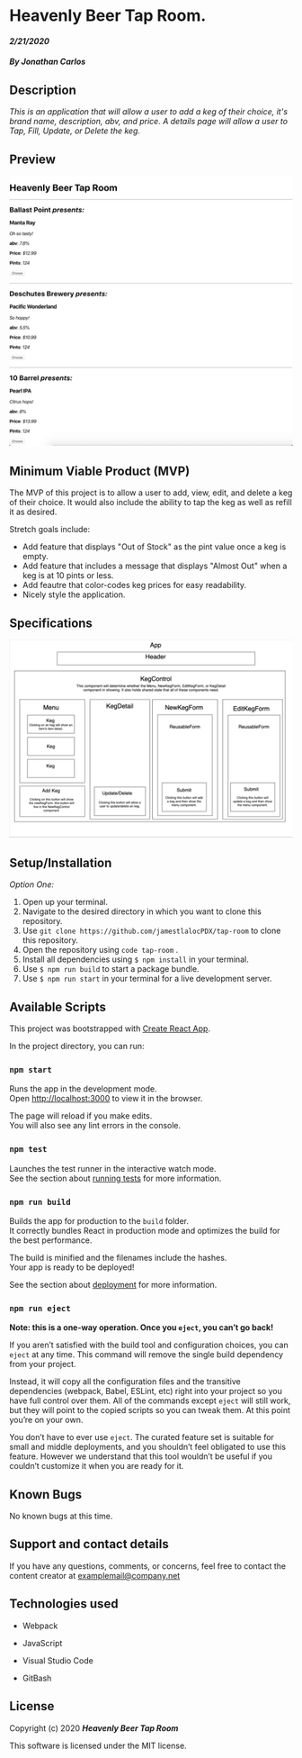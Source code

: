# Heavenly Beer Tap Room.

#### _2/21/2020_

#### _By Jonathan Carlos_

## **Description**

_This is an application that will allow a user to add a keg of their choice, it's brand name, description, abv, and price. A details page will allow a user to Tap, Fill, Update, or Delete the keg._

## Preview
<p align="center">
  <img src="./img/previewImage.png">
</p> 

## **Minimum Viable Product (MVP)**

The MVP of this project is to allow a user to add, view, edit, and delete a keg of their choice. It would also include the ability to tap the keg as well as refill it as desired.

Stretch goals include:

* Add feature that displays "Out of Stock" as the pint value once a keg is empty.
* Add feature that includes a message that displays "Almost Out" when a keg is at 10 pints or less.
* Add feautre that color-codes keg prices for easy readability.
* Nicely style the application.

## Specifications
<p align="center">
  <img src="./img/specsImage.png">
</p> 

## **Setup/Installation**

*Option One:*
1. Open up your terminal.
2. Navigate to the desired directory in which you want to clone this repository.
3. Use `git clone https://github.com/jamestlalocPDX/tap-room` to clone this repository.
4. Open the repository using `code tap-room` .
5. Install all dependencies using `$ npm install` in your terminal.
6. Use `$ npm run build` to start a package bundle.
7. Use `$ npm run start` in your terminal for a live development server.

## Available Scripts

This project was bootstrapped with [Create React App](https://github.com/facebook/create-react-app).

In the project directory, you can run:

### `npm start`

Runs the app in the development mode.<br />
Open [http://localhost:3000](http://localhost:3000) to view it in the browser.

The page will reload if you make edits.<br />
You will also see any lint errors in the console.

### `npm test`

Launches the test runner in the interactive watch mode.<br />
See the section about [running tests](https://facebook.github.io/create-react-app/docs/running-tests) for more information.

### `npm run build`

Builds the app for production to the `build` folder.<br />
It correctly bundles React in production mode and optimizes the build for the best performance.

The build is minified and the filenames include the hashes.<br />
Your app is ready to be deployed!

See the section about [deployment](https://facebook.github.io/create-react-app/docs/deployment) for more information.

### `npm run eject`

**Note: this is a one-way operation. Once you `eject`, you can’t go back!**

If you aren’t satisfied with the build tool and configuration choices, you can `eject` at any time. This command will remove the single build dependency from your project.

Instead, it will copy all the configuration files and the transitive dependencies (webpack, Babel, ESLint, etc) right into your project so you have full control over them. All of the commands except `eject` will still work, but they will point to the copied scripts so you can tweak them. At this point you’re on your own.

You don’t have to ever use `eject`. The curated feature set is suitable for small and middle deployments, and you shouldn’t feel obligated to use this feature. However we understand that this tool wouldn’t be useful if you couldn’t customize it when you are ready for it.

## **Known Bugs**

No known bugs at this time.

## **Support and contact details**

If you have any questions, comments, or concerns, feel free to contact the content creator at examplemail@company.net 

## **Technologies used**
* Webpack

* JavaScript 

* Visual Studio Code

* GitBash

## **License**

Copyright (c) 2020 **_Heavenly Beer Tap Room_**

This software is licensed under the MIT license.